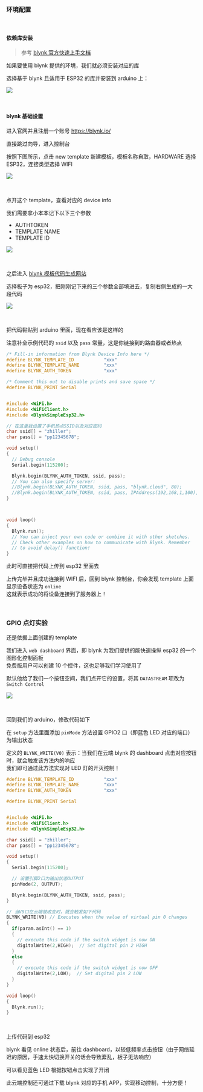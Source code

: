 ### 环境配置

<br>

#### 依赖库安装

> 参考 [blynk 官方快速上手文档](https://docs.blynk.io/en/getting-started/what-do-i-need-to-blynk/how-quickstart-device-was-made)

如果要使用 blynk 提供的环境，我们就必须安装对应的库

选择基于 blynk 且适用于 ESP32 的库并安装到 arduino 上：

![](./image/blynk/b1.png)

<br>

#### blynk 基础设置

进入官网并且注册一个账号 https://blynk.io/

直接跳过向导，进入控制台

按照下图所示，点击 new template 新建模板，模板名称自取，HARDWARE 选择 ESP32，连接类型选择 WIFI

![](./image/blynk/b2.png)

<br>

点开这个 template，查看对应的 device info

我们需要拿小本本记下以下三个参数

- AUTHTOKEN
- TEMPLATE NAME
- TEMPLATE ID

![](./image/blynk/b3.png)

<br>

之后进入 [blynk 模板代码生成网站](https://examples.blynk.cc/?board=ESP32&shield=ESP32%20WiFi&example=GettingStarted%2FBlynkBlink)

选择板子为 esp32，把刚刚记下来的三个参数全部填进去，复制右侧生成的一大段代码

![](./image/blynk/b4.png)

<br>

把代码黏贴到 arduino 里面，现在看应该是这样的

注意补全示例代码的 `ssid` 以及 `pass` 常量，这是你链接到的路由器或者热点

```c
/* Fill-in information from Blynk Device Info here */
#define BLYNK_TEMPLATE_ID           "xxx"
#define BLYNK_TEMPLATE_NAME         "xxx"
#define BLYNK_AUTH_TOKEN            "xxx"

/* Comment this out to disable prints and save space */
#define BLYNK_PRINT Serial


#include <WiFi.h>
#include <WiFiClient.h>
#include <BlynkSimpleEsp32.h>

// 在这里我设置了手机热点SSID以及对应密码
char ssid[] = "zhiller";
char pass[] = "pp12345678";

void setup()
{
  // Debug console
  Serial.begin(115200);

  Blynk.begin(BLYNK_AUTH_TOKEN, ssid, pass);
  // You can also specify server:
  //Blynk.begin(BLYNK_AUTH_TOKEN, ssid, pass, "blynk.cloud", 80);
  //Blynk.begin(BLYNK_AUTH_TOKEN, ssid, pass, IPAddress(192,168,1,100), 8080);
}



void loop()
{
  Blynk.run();
  // You can inject your own code or combine it with other sketches.
  // Check other examples on how to communicate with Blynk. Remember
  // to avoid delay() function!
}
```

此时可直接把代码上传到 esp32 里面去

上传完毕并且成功连接到 WIFI 后，回到 blynk 控制台，你会发现 template 上面显示设备状态为 `online`  
这就表示成功的将设备连接到了服务器上！

<br>

### GPIO 点灯实验

还是依据上面创建的 template

我们进入 `web dashboard` 界面，即 blynk 为我们提供的能快速操纵 esp32 的一个图形化控制面板  
免费版用户可以创建 10 个控件，这也足够我们学习使用了

默认他给了我们一个按钮空间，我们点开它的设置，将其 `DATASTREAM` 项改为 `Switch Control`

![](./image/blynk/b5.png)

<br>

回到我们的 arduino，修改代码如下

在 `setup` 方法里面添加 `pinMode` 方法设置 GPIO2 口（即蓝色 LED 对应的端口）为输出状态

定义的 `BLYNK_WRITE(V0)` 表示：当我们在云端 blynk 的 dashboard 点击对应按钮时，就会触发该方法内的响应  
我们即可通过此方法实现对 LED 灯的开灭控制！

```c
#define BLYNK_TEMPLATE_ID           "xxx"
#define BLYNK_TEMPLATE_NAME         "xxx"
#define BLYNK_AUTH_TOKEN            "xxx"

#define BLYNK_PRINT Serial


#include <WiFi.h>
#include <WiFiClient.h>
#include <BlynkSimpleEsp32.h>

char ssid[] = "zhiller";
char pass[] = "pp12345678";

void setup()
{
  Serial.begin(115200);

  // 设置引脚2口为输出状态OUTPUT
  pinMode(2, OUTPUT);

  Blynk.begin(BLYNK_AUTH_TOKEN, ssid, pass);
}

// 当V0口在云端被改变时，就会触发如下代码
BLYNK_WRITE(V0) // Executes when the value of virtual pin 0 changes
{
  if(param.asInt() == 1)
  {
    // execute this code if the switch widget is now ON
    digitalWrite(2,HIGH);  // Set digital pin 2 HIGH
  }
  else
  {
    // execute this code if the switch widget is now OFF
    digitalWrite(2,LOW);  // Set digital pin 2 LOW
  }
}

void loop()
{
  Blynk.run();
}
```

<br>

上传代码到 esp32

blynk 看见 online 状态后，前往 dashboard，以较低频率点击按钮（由于网络延迟的原因，手速太快切换开关的话会导致紊乱，板子无法响应）

可以看见蓝色 LED 根据按钮点击实现了开闭

此云端控制还可通过下载 blynk 对应的手机 APP，实现移动控制，十分方便！
